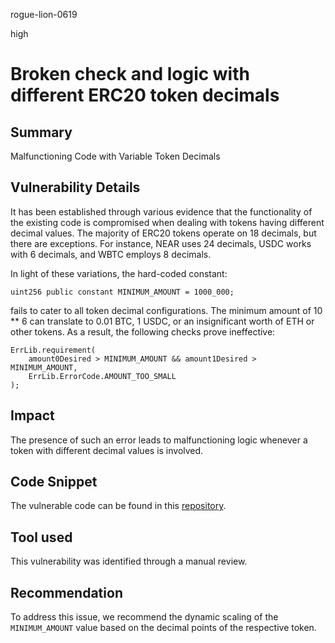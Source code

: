 rogue-lion-0619

high

# Broken check and logic with different ERC20 token decimals

## Summary

Malfunctioning Code with Variable Token Decimals

## Vulnerability Details

It has been established through various evidence that the functionality of the existing code is compromised when dealing with tokens having different decimal values. The majority of ERC20 tokens operate on 18 decimals, but there are exceptions. For instance, NEAR uses 24 decimals, USDC works with 6 decimals, and WBTC employs 8 decimals.

In light of these variations, the hard-coded constant:

```solidity
uint256 public constant MINIMUM_AMOUNT = 1000_000;
```

fails to cater to all token decimal configurations. The minimum amount of 10 ** 6 can translate to 0.01 BTC, 1 USDC, or an insignificant worth of ETH or other tokens. As a result, the following checks prove ineffective:

```solidity
ErrLib.requirement(
	amount0Desired > MINIMUM_AMOUNT && amount1Desired > MINIMUM_AMOUNT,
	ErrLib.ErrorCode.AMOUNT_TOO_SMALL
);
```

## Impact

The presence of such an error leads to malfunctioning logic whenever a token with different decimal values is involved.

## Code Snippet

The vulnerable code can be found in this [repository](https://github.com/sherlock-audit/2023-06-real-wagmi/blob/main/concentrator/contracts/Multipool.sol#L74).

## Tool used

This vulnerability was identified through a manual review.

## Recommendation

To address this issue, we recommend the dynamic scaling of the `MINIMUM_AMOUNT` value based on the decimal points of the respective token.

